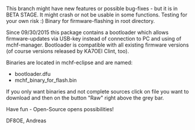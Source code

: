 This branch might have new features or possible bug-fixes - but it is in BETA STAGE. It might crash or not be usable in some functions. Testing for your own risk :) Binary for firmware-flashing in root directory.

Since 09/30/2015 this package contains a bootloader which allows firmware-updates via USB-key instead of connection to PC and using of mchf-manager. Bootloader is compatible with all existing firmware versions (of course versions released by KA7OEI Clint, too).

Binaries are located in mchf-eclipse and are named:
- bootloader.dfu
- mchf_binary_for_flash.bin
 
If you only want binaries and not complete sources click on file you want to download and then on the button "Raw" right above the grey bar.


Have fun - Open-Source opens possibilities!

DF8OE, Andreas
